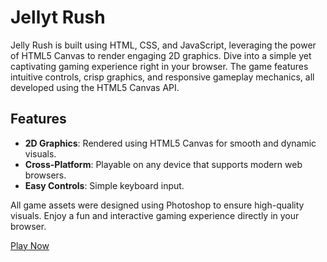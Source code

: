 # Jellyt Rush

Jelly Rush is built using HTML, CSS, and JavaScript, leveraging the power of HTML5 Canvas to render engaging 2D graphics. Dive into a simple yet captivating gaming experience right in your browser.
 The game features intuitive controls, crisp graphics, and responsive gameplay mechanics, all developed using the HTML5 Canvas API.
 
## Features
- **2D Graphics**: Rendered using HTML5 Canvas for smooth and dynamic visuals.
- **Cross-Platform**: Playable on any device that supports modern web browsers.
- **Easy Controls**: Simple keyboard input.

All game assets were designed using Photoshop to ensure high-quality visuals. Enjoy a fun and interactive gaming experience directly in your browser.

[Play Now](https://joycreativecoder.github.io/jelly-rush/)
